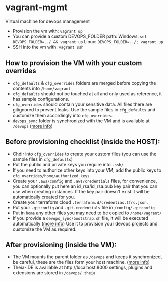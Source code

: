 # vagrant-mgmt 

Virtual machine for devops management

- Provision the vm with: `vagrant up` 
- You can provide a custom DEVOPS_FOLDER path:
	Windows: `set DEVOPS_FOLDER=../ && vagrant up`
	Linux: `DEVOPS_FOLDER=../; vagrant up`
- SSH into the vm with: `vagrant ssh`

## How to provision the VM with your custom overrides

- `cfg_defaults` & `cfg_overrides` folders are merged before copying the contents into `/home/vagrant`
- `cfg_defaults` should not be touched at all and only used as reference, it has sample configurations.
- `cfg_overrides` should contain your sensitive data. All files there are gitignored to prevent leaks. Use the sample files in `cfg_defaults` and customize them accordingly into `cfg_overrides`. 
- `devops_sync` folder is synchronized with the VM and is available at `/devops` ([more info](devops_sync/README.md))

## Before provisioning checklist (inside the HOST):

- Chdir into `cfg_overrides` to create your custom files (you can use the sample files in `cfg_defaults`)
- Put the public and private keys you require into `.ssh/`
- If you need to authorize other keys into your VM, add the public keys to `cfg_overrides/home/authorized_keys`.
- Create your `.aws/config` and `.aws/credentials` files, for convenience, you can optionally put here an id_rsa/id_rsa.pub key pair that you can use when creating instances. If the key pair doesn't exist it will be automatically created for you.
- Create your terraform cloud `.terraform.d/credentias.tfrc.json`.
- Put your `.gitconfig` and `.git-credentials` file in `/config/.gitconfig`
- Put in `home` any other files you may need to be copied to `/home/vagrant/` 
- If you provide a `devops_sync/bootstrap.sh` file, it will be executed automatically ([more info](devops_sync/README.md)) Use it to provision your devops projects and customize the VM as required.

## After provisioning (inside the VM):

- The VM mounts the parent folder as `/devops` and keeps it synchronized, be careful, these are the files form your host machine. ([more info](devops_sync/README.md))
- Theia-IDE is available at http://localhost:8000 settings, plugins and extensions are stored in `/devops/.theia`